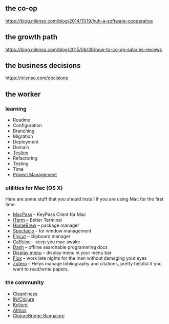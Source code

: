 ## the co-op

https://blog.nilenso.com/blog/2014/11/19/huh-a-software-cooperative

## the growth path

https://blog.nilenso.com/blog/2015/06/30/how-to-co-op-salaries-reviews


## the business decisions

https://nilenso.com/decisions

## the worker

### learning

* Readme
* Configuration
* Branching
* Migration
* Deployment
* Domain
* [Testing](testing/TESTING.md)
* Refactoring
* Testing
* Time
* [Project Management](project-management/project-management.md)

### utilities for Mac (OS X)

Here are some stuff that you should install if you are using Mac for the first time.

* [MacPass](https://github.com/MacPass/MacPass) – KeyPass Client for Mac
* [iTerm](https://www.iterm2.com) – Better Terminal
* [HomeBrew](https://brew.sh) – package manager
* [Spectacle](https://www.spectacleapp.com) – for window management
* [Flycut](https://itunes.apple.com/in/app/flycut-clipboard-manager) – clipboard manager
* [Caffeine](http://lightheadsw.com/caffeine) – keep you mac awake
* [Dash](https://kapeli.com/dash) – offline searchable programming docs
* [Display menu](http://displaymenu.milchimgemuesefach.de) – display menu in your menu bar
* [Flux](https://justgetflux.com) – work late nights for the man without damaging your eyes
* [Zotero](https://www.zotero.org/download) – Helps manage bibliography and citations, pretty helpful if you want to read/write papers.

### the community

* [Cleanliness](https://nilenso.com/clean)
* [IN/Clojure](http://inclojure.org)
* [Koljure](https://www.meetup.com/Koljure)
* [Atmos](http://graphs.urbansciences.in/dashboard/db/atmos-pm25-data?panelId=7&fullscreen&from=1552734293258&to=1552820693258)
* [ClojureBridge Bangalore](https://clojurebridge.org)
